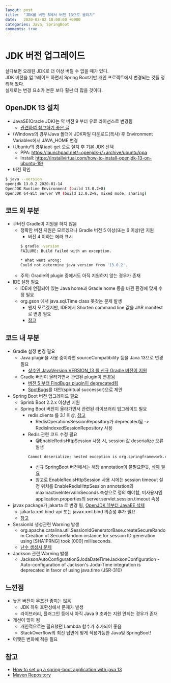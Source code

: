 ```yaml
---
layout: post
title:  "JDK를 버전 8에서 버전 13으로 올리기"
date:   2020-03-02 18:00:00 +0900
categories: Java, SpringBoot
comments: true
---
```

# JDK 버전 업그레이드
살다보면 오래된 JDK로 더 이상 버틸 수 없을 때가 있다.  
JDK 버전을 업그레이드 하면서 Spring Boot기반 개인 프로젝트에서 변경되는 것들 정리해 봤다.  
실제로는 변경 요소가 본문 보다 훨씬 더 많을 것이다.  

## OpenJDK 13 설치
* JavaSE(Oracle JDK)는 약 버전 9 부터 유료 라이선스로 변경됨
  + [관련하여 참고하기 좋은 글](https://goddaehee.tistory.com/183)
* (Windows의 경우)Java 폴더에 JDK파일 다운로드(복사) 후 Environment Variables에서 JAVA_HOME 변경
* (Ubuntu의 경우)apt-get 으로 설치 후 기본 JDK 선택
  + PPA: https://launchpad.net/~openjdk-r/+archive/ubuntu/ppa
  + Install: https://installvirtual.com/how-to-install-openjdk-13-on-ubuntu-19/
* 버전 확인
~~~ sh
$ java --version
openjdk 13.0.2 2020-01-14
OpenJDK Runtime Environment (build 13.0.2+8)
OpenJDK 64-Bit Server VM (build 13.0.2+8, mixed mode, sharing)
~~~

## 코드 외 부분
* 구버전 Gradle이 지원을 하지 않음
  + 정확한 버전 지원은 모르겠으나 Gradle 버전 5 이상(또는 6 이상)만 지원
    - 버전 4 이하는 에러 표시
    ``` sh
    $ gradle -version
    FAILURE: Build failed with an exception.

    * What went wrong:
    Could not determine java version from '13.0.2'.
    ```
  + 주의: Gradle의 plugin 중에서도 아직 지원하지 않는 경우가 존재
* IDE 설정 필요
  + IDE에 연결되어 있는 Java home과 Gradle home 등을 바뀐 환경에 맞게 수정 필요
  + org.gson 에서 java.sql.Time class 못찾는 문제 발생
    - 왠지 모르겠지만, IDE에서 Shorten command line 값을 JAR manifest로 변경 필요
    - [참고](https://stackoverflow.com/a/51591417/8350542)

## 코드 내 부분
* Gradle 설정 변경 필요
  + Java plugin을 사용 중이라면 sourceCompatibility 등을 Java 13으로 변경 필요
    - [상수인 JavaVersion.VERSION_13 를 신규 Gradle 버전이 지원](https://docs.gradle.org/current/javadoc/org/gradle/api/JavaVersion.html)
  + Gradle 버전이 올라가면서 관련된 plugin이 변경됨
    - [버전 5 부터 FindBugs plugin이 deprecated됨](https://docs.gradle.org/current/userguide/upgrading_version_5.html#the_findbugs_plugin_has_been_removed)
    - [SpotBugs](https://spotbugs.github.io/)를 대안(spiritual successor)으로 제안
* Spring Boot 버전 업그레이드 필요
  + Sprinb Boot 2.2.x 이상만 지원
  + Spring Boot 버전이 올라가면서 관련된 라이브러리 업그레이드 필요
    - redis.clients 를 3.1 이상, [참고](https://stackoverflow.com/q/33128318/8350542)
      - RedisOperationsSessionRepository가 deprecated됨 -> RedisIndexedSessionRepository 사용
    - Redis 관련 코드 수정 필요
      - @EnableRedisHttpSession 사용 시, session 값 deserialize 오류 발생
      ~~~ sh
      Cannot deserialize; nested exception is org.springframework.core.serializer.support.SerializationFailedException: Failed to deserialize payload
      ~~~
      - 신규 SpringBoot 버전에서는 해당 annotation이 불필요한듯, [삭제 필요](https://stackoverflow.com/a/38696205/8350542)
      - 참고로 EnableRedisHttpSession 사용 시에는 session timeout 설정 위치를 EnableRedisHttpSession annotation의 maxInactiveIntervalInSeconds 속성으로 정의 해야함, 미사용시엔 application.properties의 server.servlet.session.timeout 속성
* javax package가 jakarta 로 변경 됨, [OpenJDK 11부터 JavaEE 삭제](http://openjdk.java.net/jeps/320)
  + jakarta.xml.bind-api 또는 javax.xml.bind 의존성 추가 필요
  + [참고](https://stackoverflow.com/a/43574427/8350542)
* SessionId 생성관련 Warning 발생
  + org.apache.catalina.util.SessionIdGeneratorBase.createSecureRandom Creation of SecureRandom instance for session ID generation using \[SHA1PRNG\] took \[000\] milliseconds.
  + [난수 생성시 문제](https://lng1982.tistory.com/261)
* Jackson 관련 Warning 발생
  + JacksonAutoConfiguration$JodaDateTimeJacksonConfiguration - Auto-configuration of Jackson's Joda-Time integration is deprecated in favor of using java.time (JSR-310)

## 느낀점
* 높은 버전이 무조건 좋지는 않음
  + JDK 하위 호환성에서 문제가 발생
  + 라이브러리, 플러그인 등에서 아직 Java 9 초과는 지원 안되는 경우가 존재
* 개선이 많이 됨
  + 개인적으로는 필요했던 Lambda 함수가 추가되어 좋음
  + StackOverflow의 최신 답변에 맞게 적용가능한 Java및 SpringBoot!
* 어쨋든 변화에 적응 필요

## 참고
* [How to set up a spring-boot application with java 13](https://stackoverflow.com/a/58624755/8350542)
* [Maven Repository](https://mvnrepository.com/artifact/org.springframework.session/spring-session-data-redis/2.2.1.RELEASE)


